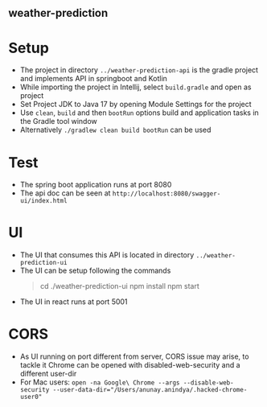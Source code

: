 ## weather-prediction

# Setup
* The project in directory `../weather-prediction-api` is the gradle project and implements API in springboot and Kotlin
* While importing the project in Intellij, select `build.gradle` and open as project
* Set Project JDK to Java 17 by opening Module Settings for the project
* Use `clean`, `build` and then `bootRun` options build and application tasks in the Gradle tool window
* Alternatively `./gradlew clean build bootRun` can be used

# Test
* The spring boot application runs at port 8080
* The api doc can be seen at `http://localhost:8080/swagger-ui/index.html`

# UI
* The UI that consumes this API is located in directory `../weather-prediction-ui`
* The UI can be setup following the commands
    > cd ./weather-prediction-ui
    > npm install
    > npm start
* The UI in react runs at port 5001

# CORS
* As UI running on port different from server, CORS issue may arise, to tackle it Chrome can be opened with disabled-web-security and a different user-dir
* For Mac users: `open -na Google\ Chrome --args --disable-web-security --user-data-dir="/Users/anunay.anindya/.hacked-chrome-user0"`
